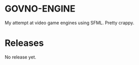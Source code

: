 # GOVNO-ENGINE
My attempt at video game engines using SFML. Pretty crappy.

# Releases
No release yet.